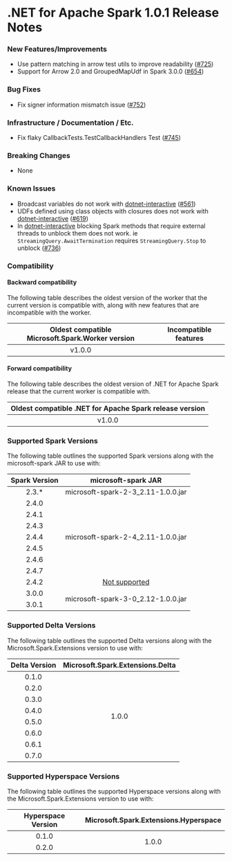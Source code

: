 # .NET for Apache Spark 1.0.1 Release Notes

### New Features/Improvements

* Use pattern matching in arrow test utils to improve readability ([#725](https://github.com/dotnet/spark/pull/725))
* Support for Arrow 2.0 and GroupedMapUdf in Spark 3.0.0 ([#654](https://github.com/dotnet/spark/issues/654))

### Bug Fixes

* Fix signer information mismatch issue ([#752](https://github.com/dotnet/spark/pull/752))

### Infrastructure / Documentation / Etc.

* Fix flaky CallbackTests.TestCallbackHandlers Test ([#745](https://github.com/dotnet/spark/pull/745))

### Breaking Changes

* None

### Known Issues

* Broadcast variables do not work with [dotnet-interactive](https://github.com/dotnet/interactive) ([#561](https://github.com/dotnet/spark/pull/561))
* UDFs defined using class objects with closures does not work with [dotnet-interactive](https://github.com/dotnet/interactive) ([#619](https://github.com/dotnet/spark/pull/619))
* In [dotnet-interactive](https://github.com/dotnet/interactive) blocking Spark methods that require external threads to unblock them does not work. ie `StreamingQuery.AwaitTermination` requires `StreamingQuery.Stop` to unblock ([#736](https://github.com/dotnet/spark/pull/736))

### Compatibility

#### Backward compatibility

The following table describes the oldest version of the worker that the current version is compatible with, along with new features that are incompatible with the worker.

<table>
    <thead>
        <tr>
            <th>Oldest compatible Microsoft.Spark.Worker version</th>
            <th>Incompatible features</th>
        </tr>
    </thead>
    <tbody align="center">
        <tr>
            <td rowspan=4>v1.0.0</td>
            <td></td>
        </tr>
        <tr>
        </tr>
        <tr>
        </tr>
        <tr>
        </tr>
    </tbody>
</table>

#### Forward compatibility

The following table describes the oldest version of .NET for Apache Spark release that the current worker is compatible with.

<table>
    <thead>
        <tr>
            <th>Oldest compatible .NET for Apache Spark release version</th>
        </tr>
    </thead>
    <tbody align="center">
        <tr>
            <td>v1.0.0</td>
        </tr>
    </tbody>
</table>

### Supported Spark Versions

The following table outlines the supported Spark versions along with the microsoft-spark JAR to use with:

<table>
    <thead>
        <tr>
            <th>Spark Version</th>
            <th>microsoft-spark JAR</th>
        </tr>
    </thead>
    <tbody align="center">
        <tr>
            <td>2.3.*</td>
            <td>microsoft-spark-2-3_2.11-1.0.0.jar</td>
        </tr>
        <tr>
            <td>2.4.0</td>
            <td rowspan=7>microsoft-spark-2-4_2.11-1.0.0.jar</td>
        </tr>
        <tr>
            <td>2.4.1</td>
        </tr>
        <tr>
            <td>2.4.3</td>
        </tr>
        <tr>
            <td>2.4.4</td>
        </tr>
        <tr>
            <td>2.4.5</td>
        </tr>
        <tr>
            <td>2.4.6</td>
        </tr>
        <tr>
            <td>2.4.7</td>
        </tr>
        <tr>
            <td>2.4.2</td>
            <td><a href="https://github.com/dotnet/spark/issues/60">Not supported</a></td>
        </tr>
        <tr>
            <td>3.0.0</td>
            <td rowspan=2>microsoft-spark-3-0_2.12-1.0.0.jar</td>
        </tr>
        <tr>
            <td>3.0.1</td>
        </tr>
    </tbody>
</table>

### Supported Delta Versions

The following table outlines the supported Delta versions along with the Microsoft.Spark.Extensions version to use with:

<table>
    <thead>
        <tr>
            <th>Delta Version</th>
            <th>Microsoft.Spark.Extensions.Delta</th>
        </tr>
    </thead>
    <tbody align="center">
        <tr>
            <td>0.1.0</td>
            <td rowspan=8>1.0.0</td>
        </tr>
        <tr>
            <td>0.2.0</td>
        </tr>
        <tr>
            <td>0.3.0</td>
        </tr>
        <tr>
            <td>0.4.0</td>
        </tr>
        <tr>
            <td>0.5.0</td>
        </tr>
        <tr>
            <td>0.6.0</td>
        </tr>
        <tr>
            <td>0.6.1</td>
        </tr>
        <tr>
            <td>0.7.0</td>
        </tr>
    </tbody>
</table>

### Supported Hyperspace Versions

The following table outlines the supported Hyperspace versions along with the Microsoft.Spark.Extensions version to use with:

<table>
    <thead>
        <tr>
            <th>Hyperspace Version</th>
            <th>Microsoft.Spark.Extensions.Hyperspace</th>
        </tr>
    </thead>
    <tbody align="center">
        <tr>
            <td>0.1.0</td>
            <td rowspan=2>1.0.0</td>
        </tr>
        <tr>
            <td>0.2.0</td>
        </tr>
    </tbody>
</table>
